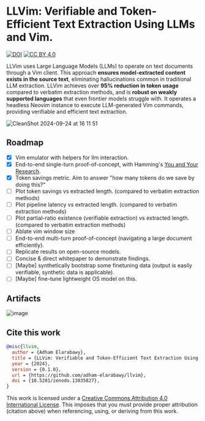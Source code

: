 # LLVim: **Verifiable and Token-Efficient Text Extraction Using LLMs and Vim.**
[![DOI](https://zenodo.org/badge/862087488.svg)](https://zenodo.org/doi/10.5281/zenodo.13835827)
[![CC BY 4.0][cc-by-shield]][cc-by]

LLVim uses Large Language Models (LLMs) to operate on text documents through a Vim client. This approach **ensures model-extracted content exists in the source text**, eliminating hallucinations common in traditional LLM extraction.  LLVim achieves over **95% reduction in token usage** compared to verbatim extraction methods, and is **robust on weakly supported languages** that even frontier models struggle with. It operates a headless Neovim instance to execute LLM-generated Vim commands, providing verifiable and efficient text extraction.

![CleanShot 2024-09-24 at 16 11 51](https://github.com/user-attachments/assets/bc11c89a-31e2-4c35-95c2-19098fbba8ec)



## Roadmap
- [x] Vim emulator with helpers for llm interaction.
- [x] End-to-end single-turn proof-of-concept, with Hamming's [You and Your Research](https://fs.blog/great-talks/richard-hamming-your-research/).
- [x] Token savings metric. Aim to answer "how many tokens do we save by doing this?"
- [ ] Plot token savings vs extracted length. (compared to verbatim extraction methods)
- [ ] Plot pipeline latency vs extracted length. (compared to verbatim extraction methods)
- [ ] Plot partial-ratio existence (verifiable extraction) vs extracted length. (compared to verbatim extraction methods)
- [ ] Ablate vim window size
- [ ] End-to-end multi-turn proof-of-concept (navigating a large document efficiently).
- [ ] Replicate results on open-source models.
- [ ] Concise & direct whitepaper to demonstrate findings.
- [ ] [Maybe] synthetically bootstrap some finetuning data (output is easily verifiable, synthetic data is applicable).
- [ ] [Maybe] fine-tune lightweight OS model on this.

## Artifacts
![image](https://github.com/user-attachments/assets/83c03b4d-7989-4e43-a905-f46de683c70b)


## Cite this work
```bibtex
@misc{llvim,
  author = {Adham Elarabawy},
  title = {LLVim: Verifiable and Token-Efficient Text Extraction Using LLMs and Vim.},
  year = {2024},
  version = {0.1.0},
  url = {https://github.com/adham-elarabawy/llvim},
  doi = {10.5281/zenodo.13835827},
}

```

This work is licensed under a
[Creative Commons Attribution 4.0 International License][cc-by]. This imposes that you must provide proper attribution (citation above) when referencing, using, or deriving from this work.


[cc-by]: http://creativecommons.org/licenses/by/4.0/
[cc-by-shield]: https://img.shields.io/badge/License-CC%20BY%204.0-lightgrey.svg
